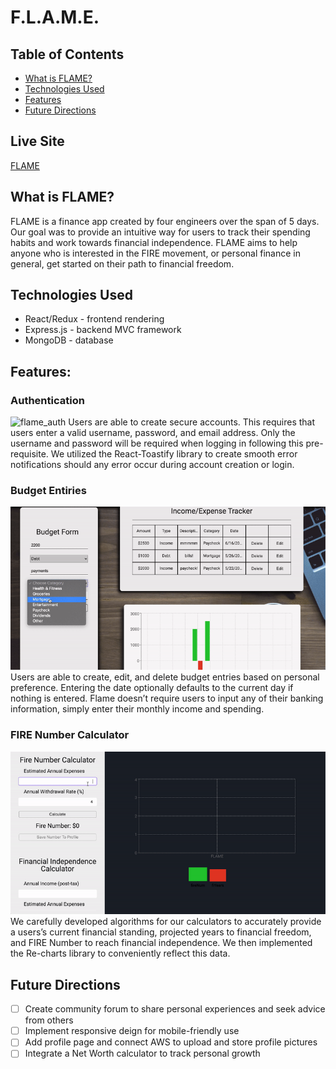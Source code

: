 # F.L.A.M.E.
## Table of Contents
* [What is FLAME?](#what-is-flame)
* [Technologies Used](#technologies-used)
* [Features](#features)
* [Future Directions](future-directions)

## Live Site
[FLAME](https://blooming-castle-18262.herokuapp.com/)

## What is FLAME?
FLAME is a finance app created by four engineers over the span of 5 days. Our goal was to provide an intuitive way for users to track their spending habits and work towards financial independence. FLAME aims to help anyone who is interested in the FIRE movement, or personal finance in general, get started on their path to financial freedom.

## Technologies Used
* React/Redux - frontend rendering
* Express.js - backend MVC framework
* MongoDB - database

## Features:
### Authentication
![flame_auth](https://github.com/EddieRosas/F.L.A.M.E./blob/master/frontend/src/photos/gifs/flame_auth.gif)
Users are able to create secure accounts. This requires that users enter a valid username, password, and email address. Only the username and password will be required when logging in following this pre-requisite. We utilized the React-Toastify library to create smooth error notifications should any error occur during account creation or login.

### Budget Entiries
![flame](https://github.com/EddieRosas/F.L.A.M.E./blob/master/frontend/src/photos/gifs/flame_budget.gif)
Users are able to create, edit, and delete budget entries based on personal preference. Entering the date optionally defaults to the current day if nothing is entered. Flame doesn’t require users to input any of their banking information, simply enter their monthly income and spending.

### FIRE Number Calculator
![flame_calculator](https://github.com/EddieRosas/F.L.A.M.E./blob/master/frontend/src/photos/gifs/flame_calculator.gif)
We carefully developed algorithms for our calculators to accurately provide a users’s current financial standing, projected years to financial freedom, and FIRE Number to reach financial independence. We then implemented the Re-charts library to conveniently reflect this data.

## Future Directions
- [ ] Create community forum to share personal experiences and seek advice from others
- [ ] Implement responsive deign for mobile-friendly use
- [ ] Add profile page and connect AWS to upload and store profile pictures
- [ ] Integrate a Net Worth calculator to track personal growth
